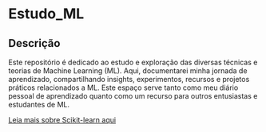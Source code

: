 # Estudo_ML

## Descrição 

Este repositório é dedicado ao estudo e exploração das diversas técnicas e teorias de Machine Learning (ML). Aqui, documentarei minha jornada de aprendizado, compartilhando insights, experimentos, recursos e projetos práticos relacionados a ML. Este espaço serve tanto como meu diário pessoal de aprendizado quanto como um recurso para outros entusiastas e estudantes de ML.


[Leia mais sobre Scikit-learn aqui](sklearn.md)

